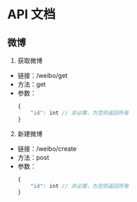 # API 文档

## 微博

1. 获取微博  
- 链接：/weibo/get  
- 方法：get  
- 参数：
    ```js
    {
        "id": int // 非必需，为空则返回所有
    }
    ```
2. 新建微博
- 链接：/weibo/create  
- 方法：post
- 参数：
    ```js
    {
        "id": int // 非必需，为空则返回所有
    }
    ```

